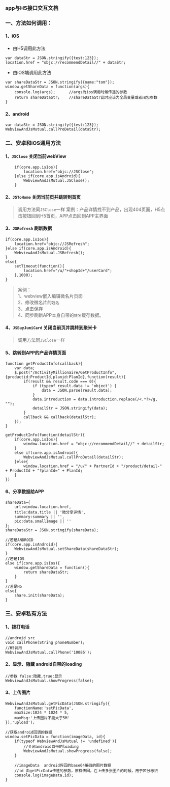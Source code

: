 ### app与H5接口交互文档

### 一、方法如何调用：
#### 1、iOS

+ 由H5调用此方法

```
var dataStr = JSON.stringify({test:123});
location.href = "objc://recommendDetail//" + dataStr;
```
+ 由iOS端调用此方法

```
var shareDataStr = JSON.stringify({name:"tom"});
window.getShareData = function(args){
	console.log(args);		//args为ios调用时候传递的参数
    return shareDataStr;	//shareDataStr此时应该为全局变量或者闭包参数
}
```

#### 2、android
```
var dataStr = JSON.stringify({test:123});
WebviewAndJsMutual.callProDetail(dataStr);
```


### 二、安卓和iOS通用方法

#### 1、`JSClose`  关闭当前webView
```
	if(core.app.isIos){
        location.href="objc://JSClose";
    }else if(core.app.isAndroid){
        WebviewAndJsMutual.JSClose();
    }
```

#### 2、`JSToHome`  关闭当前页并跳转到首页
> 调用方法同`JSClose`一样
案例：产品详情找不到产品，出现404页面，H5点击按钮回到H5首页，APP点击回到APP主界面

#### 3、`JSRefresh`  刷新数据
```
if(core.app.isIos){
    location.href="objc://JSRefresh";
}else if(core.app.isAndroid){
    WebviewAndJsMutual.JSRefresh();
}
else{
    setTimeout(function(){
        location.href="/u/"+shopId+"/userCard";
    },1000);
}
```

> 案例：    
1、webview嵌入编辑微名片页面    
2、修改微名片的`姓名`    
3、点击保存    
4、同步刷新APP本身自带的`姓名`缓存数据。

#### 4、`JSBuyJumiCard`  关闭当前页并跳转到聚米卡
> 调用方法同`JSClose`一样

#### 5、跳转到APP的产品详情页面

```
function getProductInfo(callback){
    var data;
    $.post("/ActivityMillionaire/GetProductInfo",{productid:ProductId,planid:PlanId},function(result){
        if(result && result.code === 0){
            if (typeof result.data != 'object') {
                data = JSON.parse(result.data);
            }
            data.introduction = data.introduction.replace(/<.*?>/g, "");
            detailStr = JSON.stringify(data);
        }
        callback && callback(detailStr);
    });
}

getProductInfo(function(detailStr){
    if(core.app.isIos){
        window.location.href = "objc://recommendDetail//" + detailStr;
    }
    else if(core.app.isAndroid){
        WebviewAndJsMutual.callProDetail(detailStr);
    }else{
        window.location.href = "/u/" + PartnerId + "/product/detail-" + ProductId + "?planId=" + PlanId;
    }
})
```

#### 6、分享数据给APP
```
shareData={
    url:window.location.href,
    title:data.title || '微分享详情',
    summary:summary || '',
    pic:data.smallImage || ''
};
shareDataStr = JSON.stringify(shareData);

//若是ANDROID
if(core.app.isAndroid){
    WebviewAndJsMutual.setShareData(shareDataStr);
}
//若是IOS
else if(core.app.isIos){
    window.getShareData = function(){
        return shareDataStr;
    }
}
//若是H5
else{
    share.init(shareData);
}
```

### 三、安卓私有方法

#### 1、拨打电话
```
//android src
void callPhone(String phoneNumber);
//H5调用
WebviewAndJsMutual.callPhone('10086');
```

#### 2、显示、隐藏 android自带的loading
```
//参数 false:隐藏,true:显示
WebviewAndJsMutual.showProgress(false);
```

#### 3、上传图片
```
WebviewAndJsMutual.getPicData(JSON.stringify({
    functionName:'setPicData',
    maxSize:1024 * 1024 * 5,
    maxMsg:'上传图片不能大于5M'
}),'upload');

//获取android回调的数据
window.setPicData = function(imageData, id){
    if(typeof WebviewAndJsMutual != 'undefined'){
        //关闭android自带的loading
        WebviewAndJsMutual.showProgress(false);
    }
    
    //imageData  android传回的base64编码的图片数据
    //id 由getPicData传递的参数，原样传回，在上传多张图片的时候，用于区分标识
    console.log(imageData,id);
}
```